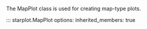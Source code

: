The MapPlot class is used for creating map-type plots.


::: starplot.MapPlot
    options:
        inherited_members: true
        <!-- merge_init_into_class: true -->